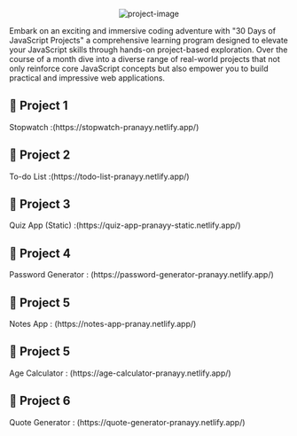 <p align="center"><img src="https://socialify.git.ci/pranayy018/Javascript_Projects/image?language=1&name=1&owner=1&pattern=Solid&theme=Auto" alt="project-image"></p>

<p id="description">Embark on an exciting and immersive coding adventure with "30 Days of JavaScript Projects" a comprehensive learning program designed to elevate your JavaScript skills through hands-on project-based exploration. Over the course of a month dive into a diverse range of real-world projects that not only reinforce core JavaScript concepts but also empower you to build practical and impressive web applications.</p>


<h2>🚀 Project 1</h2>
Stopwatch :(https://stopwatch-pranayy.netlify.app/)
<br>
<h2>🚀 Project 2</h2>
To-do List :(https://todo-list-pranayy.netlify.app/)
<br>
<h2>🚀 Project 3</h2>
Quiz App (Static) :(https://quiz-app-pranayy-static.netlify.app/)
<br>
<h2>🚀 Project 4</h2>
Password Generator : (https://password-generator-pranayy.netlify.app/)
<br>
<h2>🚀 Project 5</h2>
Notes App : (https://notes-app-pranay.netlify.app/)
<br>
<h2>🚀 Project 5</h2>
Age Calculator : (https://age-calculator-pranayy.netlify.app/)
<br>
<h2>🚀 Project 6</h2>
Quote Generator : (https://quote-generator-pranayy.netlify.app/)
